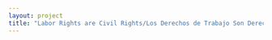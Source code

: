 ```yaml
--- 
layout: project 
title: "Labor Rights are Civil Rights/Los Derechos de Trabajo Son Derechos Civiles" 
---
```



